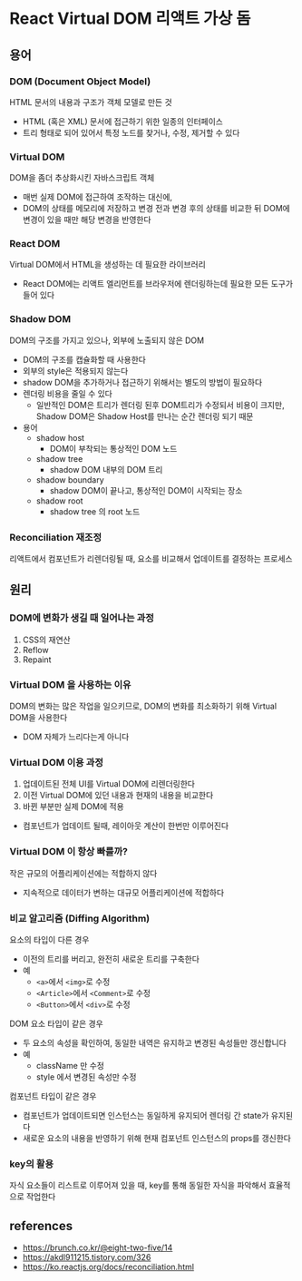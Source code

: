 # React Virtual DOM 리액트 가상 돔

## 용어
### DOM (Document Object Model)
HTML 문서의 내용과 구조가 객체 모델로 만든 것
- HTML (혹은 XML) 문서에 접근하기 위한 일종의 인터페이스
- 트리 형태로 되어 있어서 특정 노드를 찾거나, 수정, 제거할 수 있다

### Virtual DOM
DOM을 좀더 추상화시킨 자바스크립트 객체
- 매번 실제 DOM에 접근하여 조작하는 대신에, 
- DOM의 상태를 메모리에 저장하고 변경 전과 변경 후의 상태를 비교한 뒤 DOM에 변경이 있을 때만 해당 변경을 반영한다

### React DOM
Virtual DOM에서 HTML을 생성하는 데 필요한 라이브러리
- React DOM에는 리액트 엘리먼트를 브라우저에 렌더링하는데 필요한 모든 도구가 들어 있다

### Shadow DOM
DOM의 구조를 가지고 있으나, 외부에 노출되지 않은 DOM
- DOM의 구조를 캡슐화할 때 사용한다
- 외부의 style은 적용되지 않는다
- shadow DOM을 추가하거나 접근하기 위해서는 별도의 방법이 필요하다
- 렌더링 비용을 줄일 수 있다
  - 일반적인 DOM은 트리가 렌더링 된후 DOM트리가 수정되서 비용이 크지만, Shadow DOM은 Shadow Host를 만나는 순간 렌더링 되기 때문
- 용어
  - shadow host
    - DOM이 부착되는 통상적인 DOM 노드
  - shadow tree
    - shadow DOM 내부의 DOM 트리
  - shadow boundary
    - shadow DOM이 끝나고, 통상적인 DOM이 시작되는 장소
  - shadow root
    - shadow tree 의 root 노드

### Reconciliation 재조정
리액트에서 컴포넌트가 리렌더링될 때, 요소를 비교해서 업데이트를 결정하는 프로세스

## 원리
### DOM에 변화가 생길 때 일어나는 과정
1. CSS의 재연산
2. Reflow
3. Repaint

### Virtual DOM 을 사용하는 이유
DOM의 변화는 많은 작업을 일으키므로, DOM의 변화를 최소화하기 위해 Virtual DOM을 사용한다
- DOM 자체가 느리다는게 아니다

### Virtual DOM 이용 과정
1. 업데이트된 전체 UI를 Virtual DOM에 리렌더링한다
2. 이전 Virtual DOM에 있던 내용과 현재의 내용을 비교한다
3. 바뀐 부분만 실제 DOM에 적용
  - 컴포넌트가 업데이트 될때, 레이아웃 계산이 한번만 이루어진다

### Virtual DOM 이 항상 빠를까?
작은 규모의 어플리케이션에는 적합하지 않다
- 지속적으로 데이터가 변하는 대규모 어플리케이션에 적합하다

### 비교 알고리즘 (Diffing Algorithm)
요소의 타입이 다른 경우
- 이전의 트리를 버리고, 완전히 새로운 트리를 구축한다
- 예
  - `<a>`에서 `<img>`로 수정
  - `<Article>`에서 `<Comment>`로 수정
  - `<Button>`에서 `<div>`로 수정

DOM 요소 타입이 같은 경우
- 두 요소의 속성을 확인하여, 동일한 내역은 유지하고 변경된 속성들만 갱신합니다
- 예
  - className 만 수정
  - style 에서 변경된 속성만 수정

컴포넌트 타입이 같은 경우
- 컴포넌트가 업데이트되면 인스턴스는 동일하게 유지되어 렌더링 간 state가 유지된다
- 새로운 요소의 내용을 반영하기 위해 현재 컴포넌트 인스턴스의 props를 갱신한다

### key의 활용
자식 요소들이 리스트로 이루어져 있을 때, key를 통해 동일한 자식을 파악해서 효율적으로 작업한다

## references
- https://brunch.co.kr/@eight-two-five/14
- https://akdl911215.tistory.com/326
- https://ko.reactjs.org/docs/reconciliation.html
